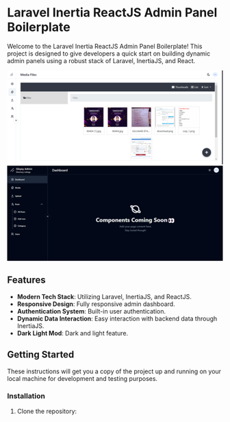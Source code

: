 # Laravel Inertia ReactJS Admin Panel Boilerplate

Welcome to the Laravel Inertia ReactJS Admin Panel Boilerplate! This project is designed to give developers a quick start on building dynamic admin panels using a robust stack of Laravel, InertiaJS, and React.

![Admin Dashboard Preview](/public/template-previews/admin-light.png)
![Admin Dashboard Preview](/public/template-previews/admin-dark.png)

## Features

-   **Modern Tech Stack**: Utilizing Laravel, InertiaJS, and ReactJS.
-   **Responsive Design**: Fully responsive admin dashboard.
-   **Authentication System**: Built-in user authentication.
-   **Dynamic Data Interaction**: Easy interaction with backend data through InertiaJS.
-   **Dark Light Mod**: Dark and light feature.

## Getting Started

These instructions will get you a copy of the project up and running on your local machine for development and testing purposes.

### Installation

1. Clone the repository:
